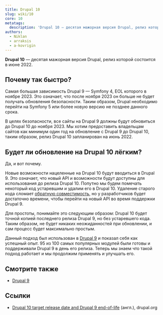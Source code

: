 ```yaml
---
title: Drupal 10
slug: wiki/10
core: 10
metatags:
  description: 'Drupal 10 — десятая мажорная версия Drupal, релиз которой состоится в июне 2022.'
authors:
  - Niklan
  - arraksis
  - a-kovrigin
---
```


**Drupal 10** — десятая мажорная версия Drupal, релиз которой состоится в июне 2022.

## Почему так быстро?

Самая большая зависимость Drupal 9 — Symfony 4, EOL которого в ноябре 2023. Это означает, что после ноября 2023 он больше не будет получать обновления безопасности. Таким образом, Drupal необходимо перейти на Symfony 5 или более новую версию не позднее данного срока.

В целях безопасности, все сайты на Drupal 9 должны будут обновиться до Drupal 10 до ноября 2023. Мы хотим предоставить владельцам сайтов как минимум один год на обновление с Drupal 9 до Drupal 10, таким образом, релиз Drupal 10 запланирован на июнь 2022.

## Будет ли обновление на Drupal 10 лёгким?

Да, и вот почему.

Новые возможности нацеленные на Drupal 10 будут вводиться в Drupal 9. Это означает, что новый API и возможности будут доступны для использования до релиза Drupal 10. Попутно мы будем помечать некоторый код устаревшим и удалим его в Drupal 10. Удаление старого кода сломает [обратную совместимость](../../backward-compatibility/index.md), но у разработчиков будет достаточно времени, чтобы перейти на новый API во время поддержки Drupal 9.

Для простоты, понимайте это следующим образом: Drupal 10 будет точной копией последнего релиза Drupal 9, но без устаревшего кода. Таким образом, не будет никаких неожиданностей при обновлении, и сам процесс будет максимально простым.

Данный подход был использован в [Drupal 9](../9/index.md) и показал себя как успешный опыт. 95 из 100 самых популярных модулей были готовы и поддерживали Drupal 9 в день его релиза. Теперь мы знаем что такой подход работает и мы продолжим применять и улучшать его.

## Смотрите также

- [Drupal 9](../9/index.md)

## Ссылки

- [Drupal 10 target release date and Drupal 9 end-of-life](https://www.drupal.org/blog/drupal-10-target-release-date-and-drupal-9-end-of-life) (англ.), drupal.org

